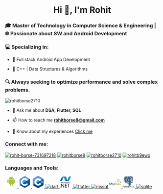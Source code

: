 <h1 align="center">Hi 👋, I'm Rohit</h1>
<h3 align="left">🎓 Master of Technology in Computer Science & Engineering | 🌐 Passionate about SW and Android Development</h3>
<h3 align="left">💻 Specializing in:</h3>

- 🚀 Full stack Android App Development
  
- 🧠 C++ | Data Structures & Algorithms
  
<h3 align="left">🔍 Always seeking to optimize performance and solve complex problems.</h3>

<p align="left"> <img src="https://komarev.com/ghpvc/?username=rohitborse2710&label=Profile%20views&color=0e75b6&style=flat" alt="rohitborse2710" /> </p>

- 💬 Ask me about **DSA, Flutter, SQL**

- 📫 How to reach me **rohitborse8@gmail.com**

- 📄 Know about my experiences [Click me](https://drive.google.com/file/d/187ZSdlh0UIlz6FGzqrZzuGUdzT7S017l/view?usp=sharing)

<h3 align="left">Connect with me:</h3>
<p align="left">
<a href="https://linkedin.com/in/rohit-borse-731697218" target="blank"><img align="center" src="https://raw.githubusercontent.com/rahuldkjain/github-profile-readme-generator/master/src/images/icons/Social/linked-in-alt.svg" alt="rohit-borse-731697218" height="30" width="40" /></a>
<a href="https://codeforces.com/profile/rohitborse8" target="blank"><img align="center" src="https://raw.githubusercontent.com/rahuldkjain/github-profile-readme-generator/master/src/images/icons/Social/codeforces.svg" alt="rohitborse8" height="30" width="40" /></a>
<a href="https://www.leetcode.com/rohitborse2710" target="blank"><img align="center" src="https://raw.githubusercontent.com/rahuldkjain/github-profile-readme-generator/master/src/images/icons/Social/leet-code.svg" alt="rohitborse2710" height="30" width="40" /></a>
<a href="https://auth.geeksforgeeks.org/user/rohitb9ewx" target="blank"><img align="center" src="https://raw.githubusercontent.com/rahuldkjain/github-profile-readme-generator/master/src/images/icons/Social/geeks-for-geeks.svg" alt="rohitb9ewx" height="30" width="40" /></a>
</p>

<h3 align="left">Languages and Tools:</h3>
<p align="left"> <a href="https://developer.android.com" target="_blank" rel="noreferrer"> <img src="https://raw.githubusercontent.com/devicons/devicon/master/icons/android/android-original-wordmark.svg" alt="android" width="40" height="40"/> </a> <a href="https://www.cprogramming.com/" target="_blank" rel="noreferrer"> <img src="https://raw.githubusercontent.com/devicons/devicon/master/icons/c/c-original.svg" alt="c" width="40" height="40"/> </a><!-- <a href="https://cassandra.apache.org/" target="_blank" rel="noreferrer"> <img src="https://www.vectorlogo.zone/logos/apache_cassandra/apache_cassandra-icon.svg" alt="cassandra" width="40" height="40"/> </a>--> <a href="https://www.w3schools.com/cpp/" target="_blank" rel="noreferrer"> <img src="https://raw.githubusercontent.com/devicons/devicon/master/icons/cplusplus/cplusplus-original.svg" alt="cplusplus" width="40" height="40"/> </a> <a href="https://dart.dev" target="_blank" rel="noreferrer"> <img src="https://www.vectorlogo.zone/logos/dartlang/dartlang-icon.svg" alt="dart" width="40" height="40"/> </a> <a href="https://dotnet.microsoft.com/" target="_blank" rel="noreferrer"> <img src="https://raw.githubusercontent.com/devicons/devicon/master/icons/dot-net/dot-net-original-wordmark.svg" alt="dotnet" width="40" height="40"/> </a> <a href="https://flutter.dev" target="_blank" rel="noreferrer"> <img src="https://www.vectorlogo.zone/logos/flutterio/flutterio-icon.svg" alt="flutter" width="40" height="40"/> </a> <a href="https://www.microsoft.com/en-us/sql-server" target="_blank" rel="noreferrer"> <img src="https://www.svgrepo.com/show/303229/microsoft-sql-server-logo.svg" alt="mssql" width="40" height="40"/> </a> <a href="https://www.mysql.com/" target="_blank" rel="noreferrer"> <img src="https://raw.githubusercontent.com/devicons/devicon/master/icons/mysql/mysql-original-wordmark.svg" alt="mysql" width="40" height="40"/> </a> <a href="https://www.postgresql.org" target="_blank" rel="noreferrer"> <img src="https://raw.githubusercontent.com/devicons/devicon/master/icons/postgresql/postgresql-original-wordmark.svg" alt="postgresql" width="40" height="40"/> </a> <a href="https://www.sqlite.org/" target="_blank" rel="noreferrer"> <img src="https://www.vectorlogo.zone/logos/sqlite/sqlite-icon.svg" alt="sqlite" width="40" height="40"/> </a> </p>
